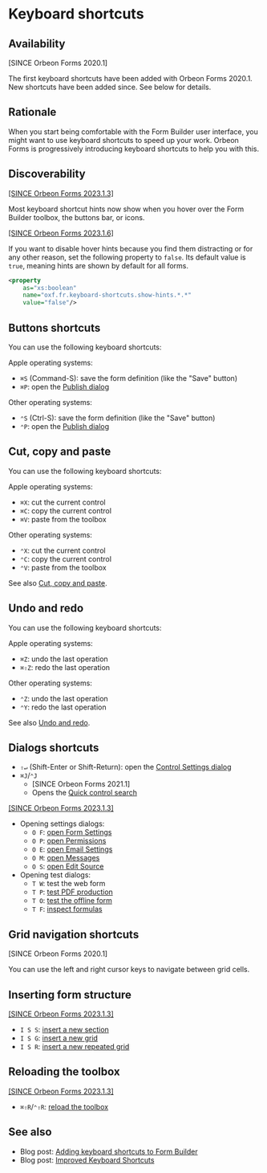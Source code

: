 # Keyboard shortcuts

## Availability

[SINCE Orbeon Forms 2020.1]

The first keyboard shortcuts have been added with Orbeon Forms 2020.1. New shortcuts have been added since. See below for details.

## Rationale

When you start being comfortable with the Form Builder user interface, you might want to use keyboard shortcuts to speed up your work. Orbeon Forms is progressively introducing keyboard shortcuts to help you with this.

## Discoverability

[\[SINCE Orbeon Forms 2023.1.3\]](/release-notes/orbeon-forms-2023.1.3.md)

Most keyboard shortcut hints now show when you hover over the Form Builder toolbox, the buttons bar, or icons.

[\[SINCE Orbeon Forms 2023.1.6\]](/release-notes/orbeon-forms-2023.1.6.md)

If you want to disable hover hints because you find them distracting or for any other reason, set the following property to `false`. Its default value is `true`, meaning hints are shown by default for all forms.

```xml
<property
    as="xs:boolean"
    name="oxf.fr.keyboard-shortcuts.show-hints.*.*"
    value="false"/>
```

##  Buttons shortcuts

You can use the following keyboard shortcuts:

Apple operating systems:

- `⌘S` (Command-S): save the form definition (like the "Save" button)
- `⌘P`: open the [Publish dialog](/form-builder/publishing.md)

Other operating systems:

- `⌃S` (Ctrl-S): save the form definition (like the "Save" button)
- `⌃P`: open the [Publish dialog](/form-builder/publishing.md)

## Cut, copy and paste

You can use the following keyboard shortcuts:

Apple operating systems:

- `⌘X`: cut the current control
- `⌘C`: copy the current control
- `⌘V`: paste from the toolbox

Other operating systems:

- `⌃X`: cut the current control
- `⌃C`: copy the current control
- `⌃V`: paste from the toolbox

See also [Cut, copy and paste](/form-builder/cut-copy-paste.md).

## Undo and redo

You can use the following keyboard shortcuts:

Apple operating systems:

- `⌘Z`: undo the last operation
- `⌘⇧Z`: redo the last operation

Other operating systems:

- `⌃Z`: undo the last operation
- `⌃Y`: redo the last operation

See also [Undo and redo](/form-builder/undo-redo.md).

## Dialogs shortcuts

- `⇧↵` (Shift-Enter or Shift-Return): open the [Control Settings dialog](/form-builder/control-settings.md)
- `⌘J`/`⌃J`
    - [SINCE Orbeon Forms 2021.1]
    - Opens the [Quick control search](/form-builder/quick-control-search.md)

[\[SINCE Orbeon Forms 2023.1.3\]](/release-notes/orbeon-forms-2023.1.3.md)

- Opening settings dialogs:
    - `O F`: [open Form Settings](/form-builder/form-settings.md)
    - `O P`: [open Permissions](/form-runner/access-control/deployed-forms.md)
    - `O E`: [open Email Settings](/form-builder/email-settings.md)
    - `O M`: [open Messages](/form-builder/messages.md)
    - `O S`: [open Edit Source](/form-builder/edit-source.md)
- Opening test dialogs:
    - `T W`: test the web form
    - `T P`: [test PDF production](/form-builder/pdf-test.md)
    - `T O`: [test the offline form](/form-builder/offline-test.md)
    - `T F`: [inspect formulas](/form-builder/formulas-inspector.md)

## Grid navigation shortcuts

[SINCE Orbeon Forms 2020.1]

You can use the left and right cursor keys to navigate between grid cells.

## Inserting form structure

[\[SINCE Orbeon Forms 2023.1.3\]](/release-notes/orbeon-forms-2023.1.3.md)

- `I S S`: [insert a new section](/form-builder/toolbox.md)
- `I S G`: [insert a new grid](/form-builder/toolbox.md)
- `I S R`: [insert a new repeated grid](/form-builder/toolbox.md)

## Reloading the toolbox

[\[SINCE Orbeon Forms 2023.1.3\]](/release-notes/orbeon-forms-2023.1.3.md)

- `⌘⇧R`/`⌃⇧R`: [reload the toolbox](/form-builder/toolbox.md#reloading-the-toolbox)

## See also

- Blog post: [Adding keyboard shortcuts to Form Builder](https://www.orbeon.com/2021/01/adding-keyboard-shortcuts-to-form.html)
- Blog post: [Improved Keyboard Shortcuts](https://www.orbeon.com/2024/07/keyboard-shortcuts)
